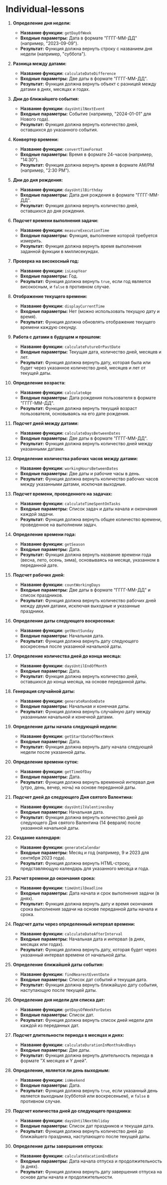 # Individual-lessons

1. **Определение дня недели:**

   - **Название функции:** `getDayOfWeek`
   - **Входные параметры:** Дата в формате "ГГГГ-ММ-ДД" (например, "2023-09-09").
   - **Результат:** Функция должна вернуть строку с названием дня недели (например, "суббота").

2. **Разница между датами:**

   - **Название функции:** `calculateDateDifference`
   - **Входные параметры:** Две даты в формате "ГГГГ-ММ-ДД".
   - **Результат:** Функция должна вернуть объект с разницей между датами в днях, месяцах и годах.

3. **Дни до ближайшего события:**

   - **Название функции:** `daysUntilNextEvent`
   - **Входные параметры:** Событие (например, "2024-01-01" для Нового года).
   - **Результат:** Функция должна вернуть количество дней, оставшихся до указанного события.

4. **Конвертер времени:**

   - **Название функции:** `convertTimeFormat`
   - **Входные параметры:** Время в формате 24-часов (например, "14:30").
   - **Результат:** Функция должна вернуть время в формате AM/PM (например, "2:30 PM").

5. **Дни до дня рождения:**

   - **Название функции:** `daysUntilBirthday`
   - **Входные параметры:** Дата дня рождения в формате "ГГГГ-ММ-ДД".
   - **Результат:** Функция должна вернуть количество дней, оставшихся до дня рождения.

6. **Подсчет времени выполнения задачи:**

   - **Название функции:** `measureExecutionTime`
   - **Входные параметры:** Функция, выполнение которой требуется измерить.
   - **Результат:** Функция должна вернуть время выполнения заданной функции в миллисекундах.

7. **Проверка на високосный год:**

   - **Название функции:** `isLeapYear`
   - **Входные параметры:** Год.
   - **Результат:** Функция должна вернуть `true`, если год является високосным, и `false` в противном случае.

8. **Отображение текущего времени:**

   - **Название функции:** `displayCurrentTime`
   - **Входные параметры:** Нет (можно использовать текущую дату и время).
   - **Результат:** Функция должна обновлять отображение текущего времени каждую секунду.

9. **Работа с датами в будущем и прошлом:**

   - **Название функции:** `calculateFutureOrPastDate`
   - **Входные параметры:** Текущая дата, количество дней, месяцев и лет.
   - **Результат:** Функция должна вернуть дату, которая была или будет через указанное количество дней, месяцев и лет от текущей даты.

10. **Определение возраста:**

    - **Название функции:** `calculateAge`
    - **Входные параметры:** Дата рождения пользователя в формате "ГГГГ-ММ-ДД".
    - **Результат:** Функция должна вернуть текущий возраст пользователя, основываясь на его дате рождения.

11. **Подсчет дней между датами:**

    - **Название функции:** `calculateDaysBetweenDates`
    - **Входные параметры:** Две даты в формате "ГГГГ-ММ-ДД".
    - **Результат:** Функция должна вернуть количество дней между указанными датами.

12. **Определение количества рабочих часов между датами:**

    - **Название функции:** `workingHoursBetweenDates`
    - **Входные параметры:** Две даты и рабочие часы в день.
    - **Результат:** Функция должна вернуть количество рабочих часов между указанными датами, исключая выходные.

13. **Подсчет времени, проведенного на задачах:**

    - **Название функции:** `calculateTimeSpentOnTasks`
    - **Входные параметры:** Список задач и даты начала и окончания каждой задачи.
    - **Результат:** Функция должна вернуть общее количество времени, проведенное на выполнении задач.

14. **Определение времени года:**

    - **Название функции:** `getSeason`
    - **Входные параметры:** Дата.
    - **Результат:** Функция должна вернуть название времени года (весна, лето, осень, зима), основываясь на месяце, указанном в переданной дате.

15. **Подсчет рабочих дней:**

    - **Название функции:** `countWorkingDays`
    - **Входные параметры:** Две даты в формате "ГГГГ-ММ-ДД" и список праздников.
    - **Результат:** Функция должна вернуть количество рабочих дней между двумя датами, исключая выходные и указанные праздники.

16. **Определение даты следующего воскресенья:**

    - **Название функции:** `getNextSunday`
    - **Входные параметры:** Начальная дата.
    - **Результат:** Функция должна вернуть дату следующего воскресенья после указанной начальной даты.

17. **Определение количества дней до конца месяца:**

    - **Название функции:** `daysUntilEndOfMonth`
    - **Входные параметры:** Дата.
    - **Результат:** Функция должна вернуть количество дней, оставшихся до конца месяца, на основе переданной даты.

18. **Генерация случайной даты:**

    - **Название функции:** `generateRandomDate`
    - **Входные параметры:** Начальная и конечная даты.
    - **Результат:** Функция должна вернуть случайную дату между указанными начальной и конечной датами.

19. **Определение даты начала следующей недели:**

    - **Название функции:** `getStartDateOfNextWeek`
    - **Входные параметры:** Дата.
    - **Результат:** Функция должна вернуть дату начала следующей недели после указанной даты.

20. **Определение времени суток:**

    - **Название функции:** `getTimeOfDay`
    - **Входные параметры:** Дата.
    - **Результат:** Функция должна вернуть временной интервал дня (утро, день, вечер, ночь) на основе переданной даты.

21. **Подсчет дней до следующего Дня святого Валентина:**

    - **Название функции:** `daysUntilValentinesDay`
    - **Входные параметры:** Начальная дата.
    - **Результат:** Функция должна вернуть количество дней до следующего Дня святого Валентина (14 февраля) после указанной начальной даты.

22. **Создание календаря:**

    - **Название функции:** `generateCalendar`
    - **Входные параметры:** Месяц и год (например, 9 и 2023 для сентября 2023 года).
    - **Результат:** Функция должна вернуть HTML-строку, представляющую календарь для указанного месяца и года.

23. **Расчет времени до окончания срока:**

    - **Название функции:** `timeUntilDeadline`
    - **Входные параметры:** Дата начала и срок выполнения задачи (в днях).
    - **Результат:** Функция должна вернуть дату и время окончания срока выполнения задачи на основе переданной даты начала и срока.

24. **Подсчет даты через определенный интервал времени:**

    - **Название функции:** `calculateDateAfterInterval`
    - **Входные параметры:** Начальная дата и интервал (в днях, месяцах или годах).
    - **Результат:** Функция должна вернуть дату, которая будет через указанный интервал времени от начальной даты.

25. **Определение ближайшей даты события:**

    - **Название функции:** `findNearestEventDate`
    - **Входные параметры:** Список дат событий и текущая дата.
    - **Результат:** Функция должна вернуть ближайшую дату события, наступающую после текущей даты.

26. **Определение дня недели для списка дат:**

    - **Название функции:** `getDaysOfWeekForDates`
    - **Входные параметры:** Список дат.
    - **Результат:** Функция должна вернуть список дней недели для каждой из переданных дат.

27. **Подсчет длительности периода в месяцах и днях:**

    - **Название функции:** `calculateDurationInMonthsAndDays`
    - **Входные параметры:** Две даты.
    - **Результат:** Функция должна вернуть длительность периода в формате "X месяцев и Y дней".

28. **Определение, является ли день выходным:**

    - **Название функции:** `isWeekend`
    - **Входные параметры:** Дата.
    - **Результат:** Функция должна вернуть `true`, если указанный день является выходным (субботой или воскресеньем), и `false` в противном случае.

29. **Подсчет количества дней до следующего праздника:**

    - **Название функции:** `daysUntilNextHoliday`
    - **Входные параметры:** Список дат праздников и текущая дата.
    - **Результат:** Функция должна вернуть количество дней до ближайшего праздника, наступающего после текущей даты.

30. **Определение даты завершения отпуска:**
    - **Название функции:** `calculateVacationEndDate`
    - **Входные параметры:** Дата начала отпуска и продолжительность (в днях).
    - **Результат:** Функция должна вернуть дату завершения отпуска на основе даты начала и продолжительности.
